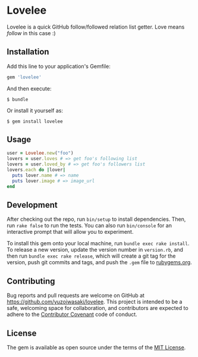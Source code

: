 # Lovelee

Lovelee is a quick GitHub follow/followed relation list getter. Love means *follow* in this case :)

## Installation

Add this line to your application's Gemfile:

```ruby
gem 'lovelee'
```

And then execute:

    $ bundle

Or install it yourself as:

    $ gem install lovelee

## Usage

```ruby
user = Lovelee.new("foo")
lovers = user.loves # => get foo's following list
lovers = user.loved_by # => get foo's followers list
lovers.each do |lover|
  puts lover.name # => name
  puts lover.image # => image_url
end  
````

## Development

After checking out the repo, run `bin/setup` to install dependencies. Then, run `rake false` to run the tests. You can also run `bin/console` for an interactive prompt that will allow you to experiment.

To install this gem onto your local machine, run `bundle exec rake install`. To release a new version, update the version number in `version.rb`, and then run `bundle exec rake release`, which will create a git tag for the version, push git commits and tags, and push the `.gem` file to [rubygems.org](https://rubygems.org).

## Contributing

Bug reports and pull requests are welcome on GitHub at https://github.com/yuzoiwasaki/lovelee. This project is intended to be a safe, welcoming space for collaboration, and contributors are expected to adhere to the [Contributor Covenant](contributor-covenant.org) code of conduct.


## License

The gem is available as open source under the terms of the [MIT License](http://opensource.org/licenses/MIT).


